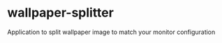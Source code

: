 wallpaper-splitter
==================

Application to split wallpaper image to match your monitor configuration
